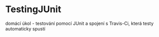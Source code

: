 # TestingJUnit
domácí úkol - testování pomocí JUnit a spojení s Travis-Ci, která testy automaticky spustí

